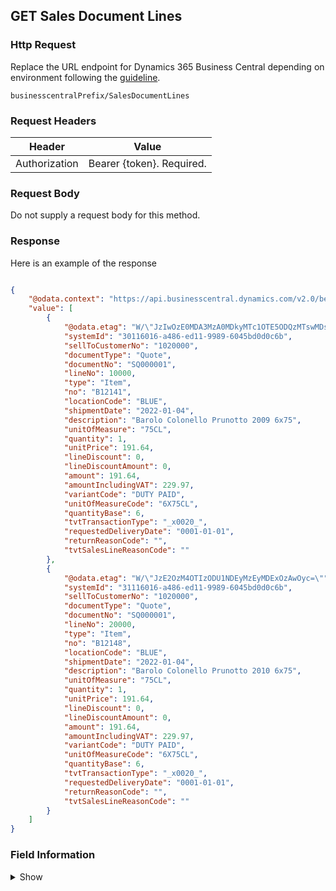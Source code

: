 ## GET Sales Document Lines

### Http Request

Replace the URL endpoint for Dynamics 365 Business Central depending on environment following the [guideline](#endpoints-businesscentralPrefix-structure).

~~~ api
businesscentralPrefix/SalesDocumentLines
~~~

### Request Headers

Header | Value |
--- | --- |
Authorization | Bearer {token}. Required.|

### Request Body

Do not supply a request body for this method.

### Response

Here is an example of the response

```json

{
    "@odata.context": "https://api.businesscentral.dynamics.com/v2.0/bevicasaas.onmicrosoft.com/tvt_develop/api/tvisiontech/webbevica/v2.0/$metadata#companies(9ce13e1a-9f86-ed11-9989-6045bd0d0c6b)/salesDocumentLines",
    "value": [
        {
            "@odata.etag": "W/\"JzIwOzE0MDA3MzA0MDkyMTc1OTE5ODQzMTswMDsn\"",
            "systemId": "30116016-a486-ed11-9989-6045bd0d0c6b",
            "sellToCustomerNo": "1020000",
            "documentType": "Quote",
            "documentNo": "SQ000001",
            "lineNo": 10000,
            "type": "Item",
            "no": "B12141",
            "locationCode": "BLUE",
            "shipmentDate": "2022-01-04",
            "description": "Barolo Colonello Prunotto 2009 6x75",
            "unitOfMeasure": "75CL",
            "quantity": 1,
            "unitPrice": 191.64,
            "lineDiscount": 0,
            "lineDiscountAmount": 0,
            "amount": 191.64,
            "amountIncludingVAT": 229.97,
            "variantCode": "DUTY PAID",
            "unitOfMeasureCode": "6X75CL",
            "quantityBase": 6,
            "tvtTransactionType": "_x0020_",
            "requestedDeliveryDate": "0001-01-01",
            "returnReasonCode": "",
            "tvtSalesLineReasonCode": ""
        },
        {
            "@odata.etag": "W/\"JzE2OzM4OTIzODU1NDEyMzEyMDExOzAwOyc=\"",
            "systemId": "31116016-a486-ed11-9989-6045bd0d0c6b",
            "sellToCustomerNo": "1020000",
            "documentType": "Quote",
            "documentNo": "SQ000001",
            "lineNo": 20000,
            "type": "Item",
            "no": "B12148",
            "locationCode": "BLUE",
            "shipmentDate": "2022-01-04",
            "description": "Barolo Colonello Prunotto 2010 6x75",
            "unitOfMeasure": "75CL",
            "quantity": 1,
            "unitPrice": 191.64,
            "lineDiscount": 0,
            "lineDiscountAmount": 0,
            "amount": 191.64,
            "amountIncludingVAT": 229.97,
            "variantCode": "DUTY PAID",
            "unitOfMeasureCode": "6X75CL",
            "quantityBase": 6,
            "tvtTransactionType": "_x0020_",
            "requestedDeliveryDate": "0001-01-01",
            "returnReasonCode": "",
            "tvtSalesLineReasonCode": ""
        }
    ]
}

```

### Field Information
<details>
  <summary>Show</summary>


| Field Name               | Caption                  | Source Field                  |
|--------------------------|--------------------------|-------------------------------|
| systemId                 | SystemId                 | SystemId                      |
| sellToCustomerNo         | Sell-to Customer No.     | Sell-to Customer No.          |
| documentType             | Document Type            | Document Type                 |
| documentNo               | Document No.             | Document No.                  |
| lineNo                   | Line No.                 | Line No.                      |
| type                     | Type                     | Type                          |
| no                       | No.                      | No.                           |
| locationCode             | Location Code            | Location Code                 |
| shipmentDate             | Shipment Date            | Shipment Date                 |
| description              | Description              | Description                   |
| unitOfMeasure            | Unit of Measure          | Unit of Measure               |
| quantity                 | Quantity                 | Quantity                      |
| unitPrice                | Unit Price               | Unit Price                    |
| lineDiscount             | Line Discount %          | Line Discount %               |
| lineDiscountAmount       | Line Discount Amount     | Line Discount Amount          |
| amount                   | Amount                   | Amount                        |
| amountIncludingVAT       | Amount Including VAT     | Amount Including VAT          |
| variantCode              | Variant Code             | Variant Code                  |
| unitOfMeasureCode        | Unit of Measure Code     | Unit of Measure Code          |
| quantityBase             | Quantity (Base)          | Quantity (Base)               |
| tvtTransactionType       | Transaction Type         | TVTBE Transaction Type        |
| requestedDeliveryDate    | Requested Delivery Datee | Requested Delivery Date       |
| returnReasonCode         | Return Reason Code       | Return Reason Code            |
| tvtSalesLineReasonCode   | Sales Line Reason Code   | TVT Sales Line Reason Code    |

---

**Source:** [`src/API/v2.0/APISalesLine.Page.al`](src/API/v2.0/APISalesLine.Page.al)
